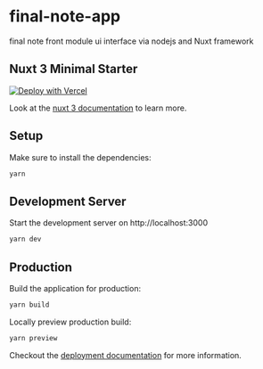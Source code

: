 # final-note-app
final note front module ui interface via nodejs and Nuxt framework

## Nuxt 3 Minimal Starter

[![Deploy with Vercel](https://vercel.com/button)](https://vercel.com/new/clone?repository-url=https://github.com/nuxt/starter/tree/v3-vercel&demo-title=Nuxt%203%20Public%20Beta&demo-description=Deploy%20a%20simple%20Nuxt%203%20application%20to%20get%20started.&demo-url=https://nuxt-3.examples.vercel.com&demo-image=https://nuxt-3.examples.vercel.com/screenshot.jpg)

Look at the [nuxt 3 documentation](https://v3.nuxtjs.org) to learn more.

## Setup

Make sure to install the dependencies:

```bash
yarn
```

## Development Server

Start the development server on http://localhost:3000

```bash
yarn dev
```

## Production

Build the application for production:

```bash
yarn build
```

Locally preview production build:

```bash
yarn preview
```

Checkout the [deployment documentation](https://v3.nuxtjs.org/guide/deploy/presets) for more information.
